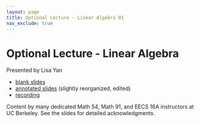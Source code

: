 ```yaml
---
layout: page
title: Optional Lecture - Linear Algebra 01
nav_exclude: true
---
```


# Optional Lecture - Linear Algebra

Presented by Lisa Yan

- [blank slides](https://drive.google.com/file/d/1CVB6C1r0zR3VxK8SbjhbJro83TrWi8C2/view?usp=share_link)
- [annotated slides](https://drive.google.com/file/d/1yMVfT-ue621rnsYkzWXwbtoQiMfHThG7/view?usp=share_link) (slightly reorganized, edited)
- [recording]()

Content by many dedicated Math 54, Math 91, and EECS 16A instructors at UC Berkeley. See the slides for detailed acknowledgments.

